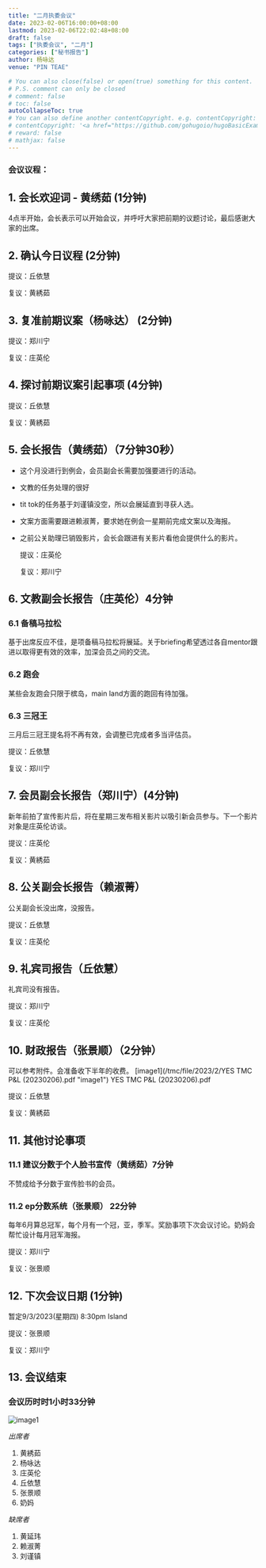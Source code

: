 ```yaml
---
title: "二月执委会议"
date: 2023-02-06T16:00:00+08:00
lastmod: 2023-02-06T22:02:48+08:00
draft: false
tags: ["执委会议", "二月"]
categories: ["秘书报告"]
author: 杨咏达
venue: "PIN TEAE"

# You can also close(false) or open(true) something for this content.
# P.S. comment can only be closed
# comment: false
# toc: false
autoCollapseToc: true
# You can also define another contentCopyright. e.g. contentCopyright: "This is another copyright."
# contentCopyright: '<a href="https://github.com/gohugoio/hugoBasicExample" rel="noopener" target="_blank">See origin</a>'
# reward: false
# mathjax: false
---
```


### 会议议程：
## 1. 会长欢迎词 - 黄绣茹 (1分钟)
4点半开始，会长表示可以开始会议，并呼吁大家把前期的议题讨论，最后感谢大家的出席。



## 2. 确认今日议程 (2分钟)

  提议：丘依慧

  复议：黄綉茹
 
      
## 3. 复准前期议案（杨咏达） (2分钟)
  提议：郑川宁

  复议：庄英伦

## 4. 探讨前期议案引起事项 (4分钟)

  提议：丘依慧

  复议：黄綉茹

## 5. 会长报告（黄绣茹）（7分钟30秒）

- 这个月没进行到例会，会员副会长需要加强要进行的活动。
- 文教的任务处理的很好
- tit tok的任务基于刘谨镇没空，所以会展延直到寻获人选。
- 文案方面需要跟进赖淑菁，要求她在例会一星期前完成文案以及海报。
- 之前公关助理已销毁影片，会长会跟进有关影片看他会提供什么的影片。


  提议：庄英伦

  复议：郑川宁

## 6. 文教副会长报告（庄英伦）4分钟

### 6.1 备稿马拉松
基于出席反应不佳，是项备稿马拉松将展延。关于briefing希望透过各自mentor跟进以取得更有效的效率，加深会员之间的交流。

### 6.2 跑会
某些会友跑会只限于槟岛，main land方面的跑回有待加强。

### 6.3 三冠王
三月后三冠王提名将不再有效，会调整已完成者多当评估员。

  提议：丘依慧

  复议：郑川宁


## 7. 会员副会长报告（郑川宁）(4分钟)

新年前拍了宣传影片后，将在星期三发布相关影片以吸引新会员参与。下一个影片对象是庄英伦访谈。

  提议：庄英伦

  复议：黄綉茹

## 8. 公关副会长报告（赖淑菁）

公关副会长没出席，没报告。

  提议：丘依慧

  复议：庄英伦

## 9. 礼宾司报告（丘依慧）
礼宾司没有报告。


  提议：郑川宁

  复议：庄英伦

## 10. 财政报告（张景顺）（2分钟）
可以参考附件。会准备收下半年的收费。
[image1](/tmc/file/2023/2/YES TMC P&L (20230206).pdf "image1")
YES TMC P&L (20230206).pdf

  提议：丘依慧

  复议：黄綉茹

## 11. 其他讨论事项 

### 11.1 建议分数于个人脸书宣传（黄绣茹）7分钟
不赞成给予分数于宣传脸书的会员。

### 11.2 ep分数系统（张景顺） 22分钟
每年6月算总冠军，每个月有一个冠，亚，季军。奖励事项下次会议讨论。奶妈会帮忙设计每月冠军海报。



  提议：郑川宁

  复议：张景顺


## 12. 下次会议日期 (1分钟)
  暂定9/3/2023(星期四) 8:30pm Island




  提议：张景顺

  复议：郑川宁

## 13. 会议结束


 
### 会议历时时1小时33分钟


![image1](/tmc/file/2023/2/1.jpeg "image1")

*出席者*
1. 黄綉茹
2. 杨咏达 
3. 庄英伦
4. 丘依慧
5. 张景顺
6. 奶妈

*缺席者*
1. 黄延玮
2. 赖淑菁
3. 刘谨镇

